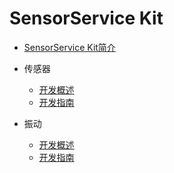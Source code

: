 # SensorService Kit

- [SensorService Kit简介](../device/sensorservice-kit-intro.md)
- 传感器
  - [开发概述](../device/sensor-overview-as.md)
  - [开发指南](../device/sensor-guidelines-as.md)
- 振动

  - [开发概述](../device/vibrator-overview.md)
  - [开发指南](../device/vibrator-guidelines-as.md)

